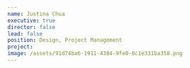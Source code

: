 ```yaml
---
name: Justina Chua
executive: true
director: false
lead: false
position: Design, Project Management
project:  
image: /assets/91d74ba6-1911-4384-9fe0-8c1e331ba358.png
---
```

